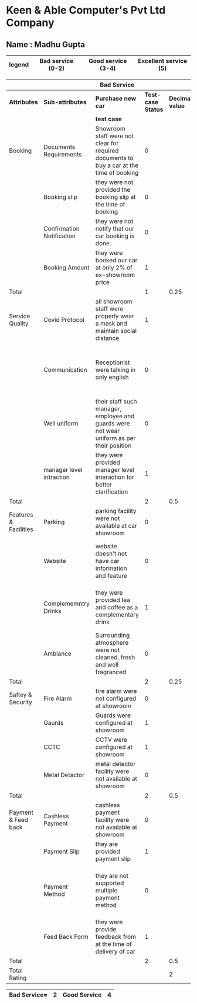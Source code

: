 # Keen & Able Computer's Pvt Ltd Company

## Name : Madhu Gupta



| legend | Bad service (0-2)| Good service (3-4)| Excellent service (5)|
| ---------- | ---------------- | ----------------- | -------------------- |



|      |       | Bad Service |  |  |Good Service  |     |      |
|----- |------ |------------ |--|--|--------------|-----|------|
| **Attributes**   | **Sub-attributes**| **Purchase new car** | **Test-case Status**  |**Decimal value**| **Booking and visit Hotel** |  **Test-case Status** |**Decimal value**|
| || **test case** | | |**test case** | |
|Booking |Documents Requirements |Showroom  staff were not clear for required documents to buy a car at the time of booking |0 | |Hotel staff were cleared for required documents to the time of booking | 1|
|     |Booking slip| they were not provided the booking slip at the time of booking |0||they were  provided the booking slip at the time of booking |1| 
|     |Confirmation Notification| they were not notify that our car booking is  done.|0||they were notify that hotel booking is done |1|
|     |Booking Amount|they were booked our car at only 2% of ex-showroom price |1||they booked hotel at 100% amount |0|
|Total | | |1|0.25| | 3|0.75|
|Service Quality | Covid Protocol|all showroom staff were properly wear a mask and maintain social distance |1||all showroom staff were properly wear a mask and maintain social distance |1|
|         |  Communication|Receptionist  were talking in only english |0||but in hotel Receptionist  were ask for the comftable languge befor providing any information|1|
|   |  Well uniform |their staff such manager, employee and guards were not  wear uniform as per their position|0||their staff such manager, employee and guards were wear unifrom as per their position |1|
|     | manager level intraction |they were provided manager level interaction  for better clarification |1||they were  not priveded manager level interaction  for better clarification |0|
| Total |  | |2|0.5||3|0.75|
| Features & Facilities | Parking |parking facility were not available at car showroom|0||parking facility were available at hotel|1|
|      |  Website |website doesn't not have car information and feature |0||website have good information and feature about room and hotel|1|
|       | Complememntry Drinks |they were provided tea and coffee as a complementary  drink|1||they were not  provided tea and coffee as a complementary  drink it was chargable |0|
|         | Ambiance |Surrounding  atmosphere were not cleaned, fresh and well fragranced  |0||Surrounding  atmosphere were cleaned, fresh and well fragranced  |1|
| Total |   |  | 2|0.25||3|0.75|
| Saftey & Security | Fire Alarm |fire alarm  were not configured at showroom |0||fire alarm  were configured at hotel |1|
|   | Gaurds |Guards  were configured at showroom |1||Guards  were configured at hotel |1| 
|   | CCTC |CCTV  were configured at showroom |1||CCTV  were configured at hotel |1|
|    | Metal Detactor |metal detector facility were not available at showroom|0||metal detector facility were available at hotel |1|
| Total |   |   |2|0.5||4|1|
| Payment & Feed back | Cashless Payment | cashless payment facility were not available at showroom |0||cashless payment facility were available at hotel|1|
|    | Payment Slip  |they are provided payment slip|1||they are provided payment slip|1|
|    | Payment Method |they are not supported multiple payment method|0||they are  supported multiple payment method such UPI, netbanking etc.|1|
|    |  Feed Back Form |they were provide feedback from at the time of delivery of car |1||they were not  provide feedback from at the time of check out |1|
|Total |   |   | 2  |0.5||3|0.75|
|Total Rating| | | | 2 |  || 4 |


 |Bad Service= |2|Good Service |4|   
|---|---------|--|--------|




